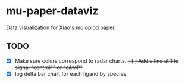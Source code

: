 # mu-paper-dataviz

Data visualization for Xiao's mu opiod paper.


## TODO

- [X] Make sure colors correspond to radar charts.
~~- [ ] Add a line at 1 to signal "control"" or "cAMP"~~
- [X] log delta bar chart for each ligand by species.
